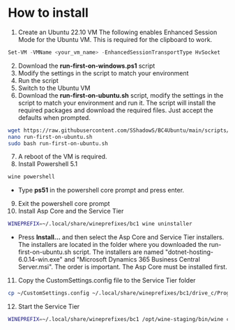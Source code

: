 # How to install
1. Create an Ubuntu 22.10 VM
The following enables Enhanced Session Mode for the Ubuntu VM. This is required for the clipboard to work.
```powershell
Set-VM -VMName <your_vm_name> -EnhancedSessionTransportType HvSocket
```
2. Download the **run-first-on-windows.ps1** script
3. Modify the settings in the script to match your environment
4. Run the script
5. Switch to the Ubuntu VM 
6. Download the **run-first-on-ubuntu.sh** script, modify the settings in the script to match your environment and run it. The script will install the required packages and download the required files. Just accept the defaults when prompted.
```bash
wget https://raw.githubusercontent.com/SShadowS/BC4Ubuntu/main/scripts//run-first-on-ubuntu.sh
nano run-first-on-ubuntu.sh
sudo bash run-first-on-ubuntu.sh
```
7. A reboot of the VM is required.
8. Install Powershell 5.1
```bash
wine powershell
```
 - Type **ps51** in the powershell core prompt and press enter.
9. Exit the powershell core prompt
10. Install Asp Core and the Service Tier
```bash
WINEPREFIX=~/.local/share/wineprefixes/bc1 wine uninstaller
```
- Press **Install...** and then select the Asp Core and Service Tier installers. The installers are located in the folder where you downloaded the run-first-on-ubuntu.sh script. The installers are named "dotnet-hosting-6.0.14-win.exe" and "Microsoft Dynamics 365 Business Central Server.msi". The order is important. The Asp Core must be installed first.
11. Copy the CustomSettings.config file to the Service Tier folder
```bash
cp ~/CustomSettings.config ~/.local/share/wineprefixes/bc1/drive_c/Program\ Files/Microsoft\ Dynamics\ NAV/220/Service/
```
12. Start the Service Tier
```bash
WINEPREFIX=~/.local/share/wineprefixes/bc1 /opt/wine-staging/bin/wine cmd
```
